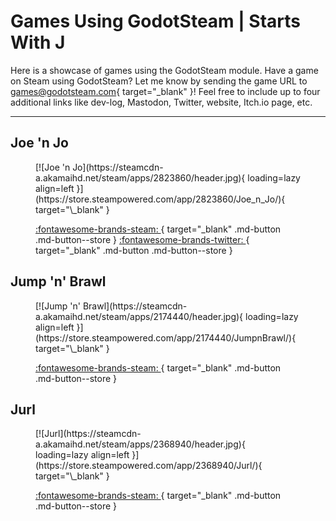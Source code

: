 # Games Using GodotSteam | Starts With J

Here is a showcase of games using the GodotSteam module. Have a game on Steam using GodotSteam? Let me know by sending the game URL to [games@godotsteam.com](mailto:games@godotsteam.com){ target="\_blank" }!  Feel free to include up to four additional links like dev-log, Mastodon, Twitter, website, Itch.io page, etc.

---

<div id="games" markdown>

## Joe 'n Jo
<figure class="game" markdown>
[![Joe 'n Jo](https://steamcdn-a.akamaihd.net/steam/apps/2823860/header.jpg){ loading=lazy align=left }](https://store.steampowered.com/app/2823860/Joe_n_Jo/){ target="\_blank" }

[ :fontawesome-brands-steam: ](https://store.steampowered.com/app/2823860/Joe_n_Jo/){ target="\_blank" .md-button .md-button--store }
[ :fontawesome-brands-twitter: ](https://twitter.com/ethanrobichaux_){ target="\_blank" .md-button .md-button--store }
</figure>

## Jump 'n' Brawl
<figure class="game" markdown>
[![Jump 'n' Brawl](https://steamcdn-a.akamaihd.net/steam/apps/2174440/header.jpg){ loading=lazy align=left }](https://store.steampowered.com/app/2174440/JumpnBrawl/){ target="\_blank" }

[ :fontawesome-brands-steam: ](https://store.steampowered.com/app/2174440/JumpnBrawl/){ target="\_blank" .md-button .md-button--store }
</figure>

## Jurl
<figure class="game" markdown>
[![Jurl](https://steamcdn-a.akamaihd.net/steam/apps/2368940/header.jpg){ loading=lazy align=left }](https://store.steampowered.com/app/2368940/Jurl/){ target="\_blank" }

[ :fontawesome-brands-steam: ](https://store.steampowered.com/app/2368940/Jurl/){ target="\_blank" .md-button .md-button--store }
</figure>

</div>